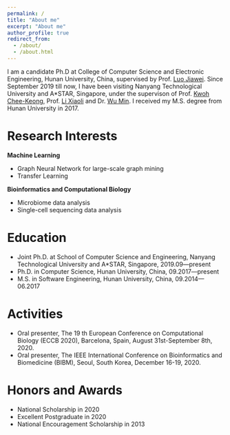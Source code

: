 ```yaml
---
permalink: /
title: "About me"
excerpt: "About me"
author_profile: true
redirect_from: 
  - /about/
  - /about.html
---
```


I am a candidate Ph.D at College of Computer Science and Electronic Engineering, Hunan University, China, supervised by Prof. [Luo Jiawei](http://csee.hnu.edu.cn/people/luojiawei). Since September 2019 till now, I have been visiting Nanyang Technological University and A*STAR, Singapore, under the supervison of Prof. [Kwoh Chee-Keong](https://personal.ntu.edu.sg/asckkwoh/), Prof. [Li Xiaoli](https://personal.ntu.edu.sg/xlli/) and Dr. [Wu Min](https://sites.google.com/site/wumincf/). I received my M.S. degree from Hunan University in 2017.

# Research Interests
**Machine Learning**
- Graph Neural Network for large-scale graph mining
- Transfer Learning

**Bioinformatics and Computational Biology**
- Microbiome data analysis
- Single-cell sequencing data analysis

# Education
- Joint Ph.D. at School of Computer Science and Engineering, Nanyang Technological University and A*STAR, Singapore, 2019.09—present
- Ph.D. in Computer Science, Hunan University, China, 09.2017—present
- M.S. in Software Engineering, Hunan University, China, 09.2014—06.2017

# Activities
- Oral presenter, The 19 th European Conference on Computational Biology (ECCB 2020), Barcelona, Spain, August 31st-September 8th, 2020.
- Oral presenter, The IEEE International Conference on Bioinformatics and Biomedicine (BIBM), Seoul, South Korea, December 16-19, 2020.

# Honors and Awards
- National Scholarship in 2020
- Excellent Postgraduate in 2020
- National Encouragement Scholarship in 2013



<script type="text/javascript" id="clustrmaps" src="//clustrmaps.com/map_v2.js?d=8D0XnQtyG8lfckDdFT7ZfrCMSqc-gPw84_X6pr5wfP4&cl=ffffff&w=a"></script>
